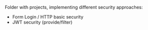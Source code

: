 Folder with projects, implementing different security approaches:
- Form Login / HTTP basic security
- JWT security (provide/filter)
